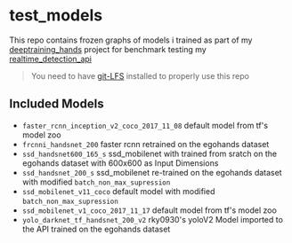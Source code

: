 # test_models
This repo contains frozen graphs of models i trained as part of my [deeptraining_hands](https://github.com/GustavZ/deeptraining_hands) project for benchmark testing my [realtime_detection_api](https://github.com/GustavZ/realtime_object_detection) <br />
> You need to have [git-LFS](https://git-lfs.github.com/) installed to properly use this repo
## Included Models
- `faster_rcnn_inception_v2_coco_2017_11_08` default model from tf's model zoo
- `frcnni_handsnet_200` faster rcnn retrained on the egohands dataset
- `ssd_handsnet600_165_s` ssd_mobilenet with trained from sratch on the egohands dataset with 600x600 as Input Dimensions
- `ssd_handsnet_200_s` ssd_mobilenet re-trained on the egohands dataset with modified `batch_non_max_supression`
- `ssd_mobilenet_v11_coco` default model with modified `batch_non_max_supression`
- `ssd_mobilenet_v1_coco_2017_11_17` default model from tf's model zoo
- `yolo_darknet_tf_handsnet_200_v2` rky0930's yoloV2 Model imported to the API trained on the egohands dataset
